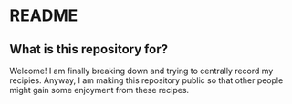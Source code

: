 # README #

## What is this repository for? ##

Welcome! I am finally breaking down and trying to centrally record my recipies. Anyway, I am making this repository public so that other people might gain some enjoyment from these recipes.
